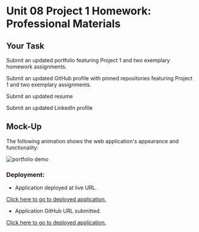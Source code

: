 # Unit 08 Project 1 Homework: Professional Materials

## Your Task

Submit an updated portfolio featuring Project 1 and two exemplary homework assignments.


Submit an updated GitHub profile with pinned repositories featuring Project 1 and two exemplary assignments.


Submit an updated resume


Submit an updated LinkedIn profile


## Mock-Up

The following animation shows the web application's appearance and functionality:

![portfolio demo](./asstes/images/)


### Deployment: 

* Application deployed at live URL.

[Click here to go to deployed application.](https://behnoosh93.github.io/Professional-Portfolio/ )


* Application GitHub URL submitted.

[Click here to go to deployed application.](https://github.com/Behnoosh93/Professional-Portfolio.git)


